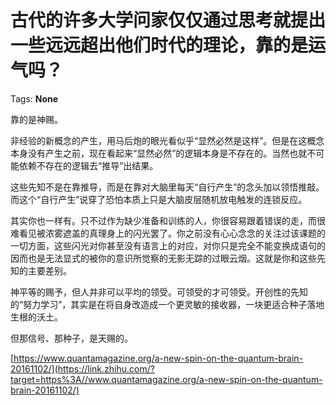 # 古代的许多大学问家仅仅通过思考就提出一些远远超出他们时代的理论，靠的是运气吗？

Tags: **None**

靠的是神赐。

非经验的新概念的产生，用马后炮的眼光看似乎“显然必然是这样”。但是在这概念本身没有产生之前，现在看起来“显然必然”的逻辑本身是不存在的。当然也就不可能依赖不存在的逻辑去“推导”出结果。

这些先知不是在靠推导，而是在靠对大脑里每天“自行产生”的念头加以领悟推敲。而这个“自行产生”说穿了恐怕本质上只是大脑皮层随机放电触发的连锁反应。

其实你也一样有。只不过作为缺少准备和训练的人，你很容易跟着错误的走，而很难看见被浓雾遮盖的真理身上的闪光罢了。你之前没有心心念念的关注过该课题的一切方面，这些闪光对你甚至没有语言上的对应，对你只是完全不能变换成语句的因而也是无法显式的被你的意识所觉察的无影无踪的过眼云烟。这就是你和这些先知的主要差别。

神平等的赐予，但人并非可以平均的领受。可领受的才可领受。开创性的先知的“努力学习”，其实是在将自身改造成一个更灵敏的接收器，一块更适合种子落地生根的沃土。

但那信号、那种子，是天赐的。

[https://www.quantamagazine.org/a-new-spin-on-the-quantum-brain-20161102/](https://link.zhihu.com/?target=https%3A//www.quantamagazine.org/a-new-spin-on-the-quantum-brain-20161102/)

